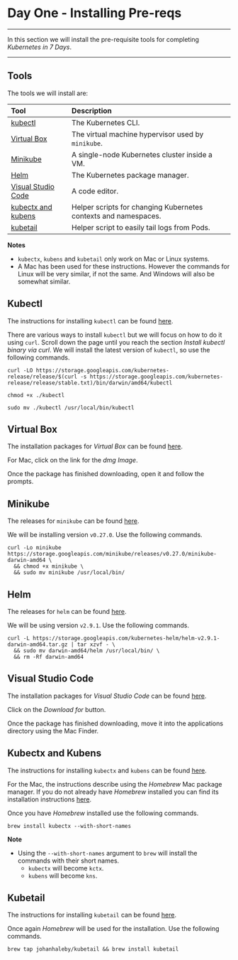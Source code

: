 # Day One - Installing Pre-reqs

---

In this section we will install the pre-requisite tools for completing _Kubernetes in 7 Days_.

---


## Tools

The tools we will install are:

| Tool      | Description               |
|:----------|:--------------------------|
| [kubectl](https://kubernetes.io/docs/tasks/tools/install-kubectl/) | The Kubernetes CLI. |
| [Virtual Box](https://www.virtualbox.org) | The virtual machine hypervisor used by `minikube`. |
| [Minikube](https://github.com/kubernetes/minikube) | A single-node Kubernetes cluster inside a VM. |
| [Helm](https://helm.sh) | The Kubernetes package manager. |
| [Visual Studio Code](https://code.visualstudio.com) | A code editor. |
| [kubectx and kubens](https://github.com/ahmetb/kubectx) | Helper scripts for changing Kubernetes contexts and namespaces. |
| [kubetail](https://github.com/johanhaleby/kubetail) | Helper script to easily tail logs from Pods. |

**Notes**

* `kubectx`, `kubens` and `kubetail` only work on Mac or Linux systems.
* A Mac has been used for these instructions.  However the commands for Linux will be very similar, if not the same.  And Windows will also be somewhat similar.


## Kubectl

The instructions for installing `kubectl` can be found [here](https://kubernetes.io/docs/tasks/tools/install-kubectl/).  

There are various ways to install `kubectl` but we will focus on how to do it using `curl`.  Scroll down the page until you reach the section _Install kubectl binary via curl_.  We will install the latest version of `kubectl`, so use the following commands.

```console
curl -LO https://storage.googleapis.com/kubernetes-release/release/$(curl -s https://storage.googleapis.com/kubernetes-release/release/stable.txt)/bin/darwin/amd64/kubectl

chmod +x ./kubectl

sudo mv ./kubectl /usr/local/bin/kubectl
```


## Virtual Box

The installation packages for _Virtual Box_ can be found [here](http://www.oracle.com/technetwork/server-storage/virtualbox/downloads/index.html).

For Mac, click on the link for the _dmg Image_.

Once the package has finished downloading, open it and follow the prompts.


## Minikube

The releases for `minikube` can be found [here](https://github.com/kubernetes/minikube/releases).

We will be installing version `v0.27.0`.  Use the following commands.

```console
curl -Lo minikube https://storage.googleapis.com/minikube/releases/v0.27.0/minikube-darwin-amd64 \
  && chmod +x minikube \
  && sudo mv minikube /usr/local/bin/
```

## Helm

The releases for `helm` can be found [here](https://github.com/kubernetes/helm/releases).

We will be using version `v2.9.1`.  Use the following commands.

```console
curl -L https://storage.googleapis.com/kubernetes-helm/helm-v2.9.1-darwin-amd64.tar.gz | tar xzvf - \
  && sudo mv darwin-amd64/helm /usr/local/bin/ \
  && rm -Rf darwin-amd64
```


## Visual Studio Code

The installation packages for _Visual Studio Code_ can be found [here](https://code.visualstudio.com).

Click on the _Download for_ button.

Once the package has finished downloading, move it into the applications directory using the Mac Finder.


## Kubectx and Kubens

The instructions for installing `kubectx` and `kubens` can be found [here](https://github.com/ahmetb/kubectx).  

For the Mac, the instructions describe using the _Homebrew_ Mac package manager.  If you do not already have _Homebrew_ installed you can find its installation instructions [here](https://brew.sh).

Once you have _Homebrew_ installed use the following commands.

```console
brew install kubectx --with-short-names
```

**Note**

* Using the `--with-short-names` argument to `brew` will install the commands with their short names.
    * `kubectx` will become `kctx`.
    * `kubens` will become `kns`.


## Kubetail

The instructions for installing `kubetail` can be found [here](https://github.com/johanhaleby/kubetail).

Once again _Homebrew_ will be used for the installation.  Use the following commands.

```console
brew tap johanhaleby/kubetail && brew install kubetail
```